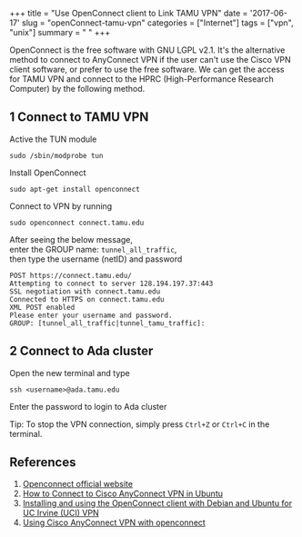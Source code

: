 +++
title = "Use OpenConnect client to Link TAMU VPN"
date = '2017-06-17'
slug = "openConnect-tamu-vpn"
categories = ["Internet"]
tags = ["vpn", "unix"]
summary = " "
+++

OpenConnect is the free software with GNU LGPL v2.1. It's the alternative method to connect to AnyConnect VPN if the user can't use the Cisco VPN client software, or prefer to use the free software. We can get the access for TAMU VPN and connect to the HPRC (High-Performance Research Computer) by the following method.

## 1 Connect to TAMU VPN


Active the TUN module

```
sudo /sbin/modprobe tun
```

Install OpenConnect

```
sudo apt-get install openconnect
```

Connect to VPN by running

```
sudo openconnect connect.tamu.edu
```

After seeing the below message,  
enter the GROUP name: `tunnel_all_traffic`,  
then type the username (netID) and password  

```
POST https://connect.tamu.edu/
Attempting to connect to server 128.194.197.37:443
SSL negotiation with connect.tamu.edu
Connected to HTTPS on connect.tamu.edu
XML POST enabled
Please enter your username and password.
GROUP: [tunnel_all_traffic|tunnel_tamu_traffic]:
```

## 2 Connect to Ada cluster


Open the new terminal and type 

```
ssh <username>@ada.tamu.edu
```

Enter the password to login to Ada cluster

Tip: To stop the VPN connection, simply press `Ctrl+Z` or `Ctrl+C` in the terminal. 

## References

1. [Openconnect official website](http://www.infradead.org/openconnect/)
2. [How to Connect to Cisco AnyConnect VPN in Ubuntu](http://ubuntuhandbook.org/index.php/2014/11/connect-cisco-anyconnect-vpn-ubuntu/)
3. [Installing and using the OpenConnect client with Debian and Ubuntu for UC Irvine (UCI) VPN](http://www.socsci.uci.edu/~jstern/uci_vpn_ubuntu/ubuntu-openconnect-uci-instructions.html)
3. [Using Cisco AnyConnect VPN with openconnect](https://github.com/dnschneid/crouton/wiki/Using-Cisco-AnyConnect-VPN-with-openconnect)
